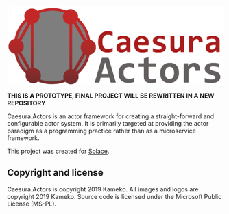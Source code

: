 
![logo](Tools/logo.png)

**THIS IS A PROTOTYPE, FINAL PROJECT WILL BE REWRITTEN IN A NEW REPOSITORY**

Caesura.Actors is an actor framework for creating a straight-forward and configurable actor system. It is primarily targeted at providing the actor paradigm as a programming practice rather than as a microservice framework.

This project was created for [Solace](https://github.com/kameko/Solace).

## Copyright and license

Caesura.Actors is copyright 2019 Kameko. All images and logos are copyright 2019 Kameko. Source code is licensed under the Microsoft Public License (MS-PL).
